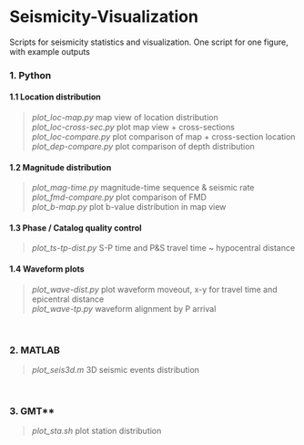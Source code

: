 # Seismicity-Visualization
Scripts for seismicity statistics and visualization. One script for one figure, with example outputs <br>

### 1. Python
#### 1.1 Location distribution <br>
>*plot_loc-map.py*  map view of location distribution <br>
>*plot_loc-cross-sec.py*  plot map view + cross-sections <br>
>*plot_loc-compare.py*  plot comparison of map + cross-section location <br>
>*plot_dep-compare.py*  plot comparison of depth distribution <br>

#### 1.2 Magnitude distribution <br>
>*plot_mag-time.py*  magnitude-time sequence & seismic rate <br>
>*plot_fmd-compare.py*  plot comparison of FMD <br>
>*plot_b-map.py*  plot b-value distribution in map view <br>

#### 1.3 Phase / Catalog quality control <br>
>*plot_ts-tp-dist.py*  S-P time and P&S travel time ~ hypocentral distance <br>

#### 1.4 Waveform plots <br>
>*plot_wave-dist.py*  plot waveform moveout, x-y for travel time and epicentral distance <br>
>*plot_wave-tp.py*  waveform alignment by P arrival <br>
<br>

### 2. MATLAB <br>
>*plot_seis3d.m*  3D seismic events distribution <br>
<br>

### 3. GMT** <br>
>*plot_sta.sh*  plot station distribution <br>
